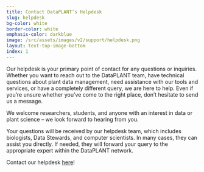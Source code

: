 ```yaml
---
title: Contact DataPLANT’s Helpdesk
slug: helpdesk
bg-color: white
border-color: white
emphasis-color: darkblue
image: /src/assets/images/v2/support/helpdesk.png
layout: text-top-image-bottom
index: 1
---
```


Our helpdesk is your primary point of contact for any questions or inquiries.
Whether you want to reach out to the DataPLANT team, have technical questions about plant data management, need assistance with our tools and services, or have a completely different query, we are here to help.
Even if you’re unsure whether you’ve come to the right place, don’t hesitate to send us a message.

We welcome researchers, students, and anyone with an interest in data or plant science – we look forward to hearing from you.

Your questions will be received by our helpdesk team, which includes biologists, Data Stewards, and computer scientists.
In many cases, they can assist you directly.
If needed, they will forward your query to the appropriate expert within the DataPLANT network.

Contact our helpdesk [here](https://helpdesk.nfdi4plants.org)!